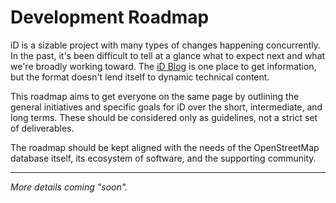 # Development Roadmap

iD is a sizable project with many types of changes happening concurrently. In the past, it's been difficult to tell at a glance what to expect next and what we're broadly working toward. The [iD Blog](https://ideditor.blog/) is one place to get information, but the format doesn't lend itself to dynamic technical content.

This roadmap aims to get everyone on the same page by outlining the general initiatives and specific goals for iD over the short, intermediate, and long terms. These should be considered only as guidelines, not a strict set of deliverables.

The roadmap should be kept aligned with the needs of the OpenStreetMap database itself, its ecosystem of software, and the supporting community.

---

_More details coming "soon"._
